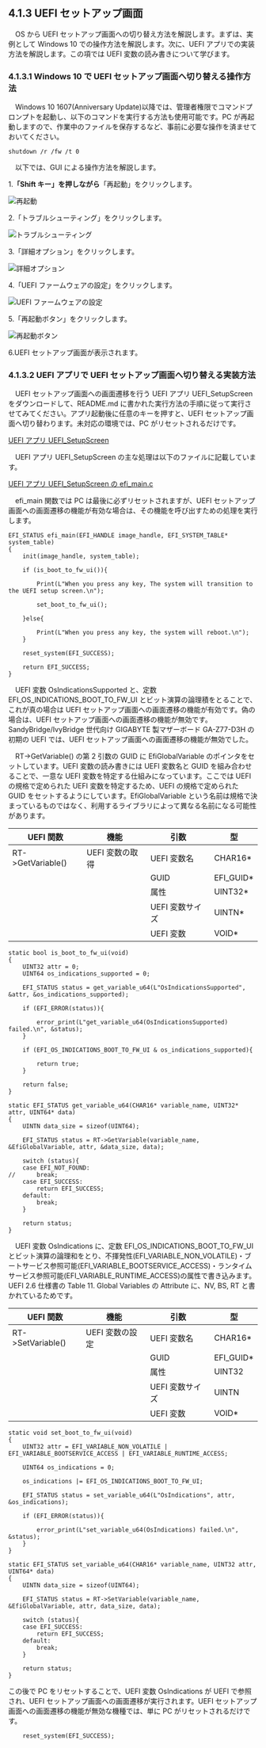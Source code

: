 
## 4.1.3 UEFI セットアップ画面

　OS から UEFI セットアップ画面への切り替え方法を解説します。まずは、実例として Windows 10 での操作方法を解説します。次に、UEFI アプリでの実装方法を解説します。この項では UEFI 変数の読み書きについて学びます。

### 4.1.3.1 Windows 10 で UEFI セットアップ画面へ切り替える操作方法

　Windows 10 1607(Anniversary Update)以降では、管理者権限でコマンドプロンプトを起動し、以下のコマンドを実行する方法も使用可能です。PC が再起動しますので、作業中のファイルを保存するなど、事前に必要な操作を済ませておいてください。

    shutdown /r /fw /t 0

　以下では、GUI による操作方法を解説します。

1.**「Shift キー」を押しながら**「再起動」をクリックします。

![再起動](images/1-3/UEFI_Win_0.png)

2.「トラブルシューティング」をクリックします。

![トラブルシューティング](images/1-3/UEFI_Win_1.png)

3.「詳細オプション」をクリックします。

![詳細オプション](images/1-3/UEFI_Win_2.png)

4.「UEFI ファームウェアの設定」をクリックします。

![UEFI ファームウェアの設定](images/1-3/UEFI_Win_3.png)

5.「再起動ボタン」をクリックします。

![再起動ボタン](images/1-3/UEFI_Win_4.png)

6.UEFI セットアップ画面が表示されます。

### 4.1.3.2 UEFI アプリで UEFI セットアップ画面へ切り替える実装方法

　UEFI セットアップ画面への画面遷移を行う UEFI アプリ UEFI_SetupScreen をダウンロードして、README.md に書かれた実行方法の手順に従って実行させてみてください。アプリ起動後に任意のキーを押すと、UEFI セットアップ画面へ切り替わります。未対応の環境では、PC がリセットされるだけです。

[UEFI アプリ UEFI_SetupScreen](https://github.com/tenpoku1000/UEFI_SetupScreen)

　UEFI アプリ UEFI_SetupScreen の主な処理は以下のファイルに記載しています。

[UEFI アプリ UEFI_SetupScreen の efi_main.c](https://github.com/tenpoku1000/UEFI_SetupScreen/blob/master/src/efi_main.c)

　efi_main 関数では PC は最後に必ずリセットされますが、UEFI セットアップ画面への画面遷移の機能が有効な場合は、その機能を呼び出すための処理を実行します。

    EFI_STATUS efi_main(EFI_HANDLE image_handle, EFI_SYSTEM_TABLE* system_table)
    {
        init(image_handle, system_table);

        if (is_boot_to_fw_ui()){

            Print(L"When you press any key, The system will transition to the UEFI setup screen.\n");

            set_boot_to_fw_ui();

        }else{

            Print(L"When you press any key, the system will reboot.\n");
        }

        reset_system(EFI_SUCCESS);

        return EFI_SUCCESS;
    }

　UEFI 変数 OsIndicationsSupported と、定数 EFI_OS_INDICATIONS_BOOT_TO_FW_UI とビット演算の論理積をとることで、これが真の場合は UEFI セットアップ画面への画面遷移の機能が有効です。偽の場合は、UEFI セットアップ画面への画面遷移の機能が無効です。SandyBridge/IvyBridge 世代向け GIGABYTE 製マザーボード GA-Z77-D3H の初期の UEFI では、UEFI セットアップ画面への画面遷移の機能が無効でした。

　RT->GetVariable() の第 2 引数の GUID に EfiGlobalVariable のポインタをセットしています。UEFI 変数の読み書きには UEFI 変数名と GUID を組み合わせることで、一意な UEFI 変数を特定する仕組みになっています。ここでは UEFI の規格で定められた UEFI 変数を特定するため、UEFI の規格で定められた GUID をセットするようにしています。EfiGlobalVariable という名前は規格で決まっているものではなく、利用するライブラリによって異なる名前になる可能性があります。

| UEFI 関数         | 機能              | 引数            | 型          |
| ----------------- | ----------------- | --------------- | ----------- |
| RT->GetVariable() | UEFI 変数の取得   | UEFI 変数名     | CHAR16*     |
|                   |                   | GUID            | EFI_GUID*   |
|                   |                   | 属性            | UINT32*     |
|                   |                   | UEFI 変数サイズ | UINTN*      |
|                   |                   | UEFI 変数       | VOID*       |

    static bool is_boot_to_fw_ui(void)
    {
        UINT32 attr = 0;
        UINT64 os_indications_supported = 0;

        EFI_STATUS status = get_variable_u64(L"OsIndicationsSupported", &attr, &os_indications_supported);

        if (EFI_ERROR(status)){

            error_print(L"get_variable_u64(OsIndicationsSupported) failed.\n", &status);
        }

        if (EFI_OS_INDICATIONS_BOOT_TO_FW_UI & os_indications_supported){

            return true;
        }

        return false;
    }

    static EFI_STATUS get_variable_u64(CHAR16* variable_name, UINT32* attr, UINT64* data)
    {
        UINTN data_size = sizeof(UINT64);

        EFI_STATUS status = RT->GetVariable(variable_name, &EfiGlobalVariable, attr, &data_size, data);

        switch (status){
        case EFI_NOT_FOUND:
    //      break;
        case EFI_SUCCESS:
            return EFI_SUCCESS;
        default:
            break;
        }

        return status;
    }

　UEFI 変数 OsIndications に、定数 EFI_OS_INDICATIONS_BOOT_TO_FW_UI とビット演算の論理和をとり、不揮発性(EFI_VARIABLE_NON_VOLATILE)・ブートサービス参照可能(EFI_VARIABLE_BOOTSERVICE_ACCESS)・ランタイムサービス参照可能(EFI_VARIABLE_RUNTIME_ACCESS)の属性で書き込みます。UEFI 2.6 仕様書の Table 11. Global Variables の Attribute に、NV, BS, RT と書かれているためです。

| UEFI 関数          | 機能              | 引数            | 型          |
| -----------------  | ----------------- | --------------- | ----------- |
| RT->SetVariable()  | UEFI 変数の設定   | UEFI 変数名     | CHAR16*     |
|                    |                   | GUID            | EFI_GUID*   |
|                    |                   | 属性            | UINT32      |
|                    |                   | UEFI 変数サイズ | UINTN       |
|                    |                   | UEFI 変数       | VOID*       |

    static void set_boot_to_fw_ui(void)
    {
        UINT32 attr = EFI_VARIABLE_NON_VOLATILE | EFI_VARIABLE_BOOTSERVICE_ACCESS | EFI_VARIABLE_RUNTIME_ACCESS;

        UINT64 os_indications = 0;

        os_indications |= EFI_OS_INDICATIONS_BOOT_TO_FW_UI;

        EFI_STATUS status = set_variable_u64(L"OsIndications", attr, &os_indications);

        if (EFI_ERROR(status)){

            error_print(L"set_variable_u64(OsIndications) failed.\n", &status);
        }
    }

    static EFI_STATUS set_variable_u64(CHAR16* variable_name, UINT32 attr, UINT64* data)
    {
        UINTN data_size = sizeof(UINT64);

        EFI_STATUS status = RT->SetVariable(variable_name, &EfiGlobalVariable, attr, data_size, data);

        switch (status){
        case EFI_SUCCESS:
            return EFI_SUCCESS;
        default:
            break;
        }

        return status;
    }

この後で PC をリセットすることで、UEFI 変数 OsIndications が UEFI で参照され、UEFI セットアップ画面への画面遷移が実行されます。UEFI セットアップ画面への画面遷移の機能が無効な機種では、単に PC がリセットされるだけです。

        reset_system(EFI_SUCCESS);


